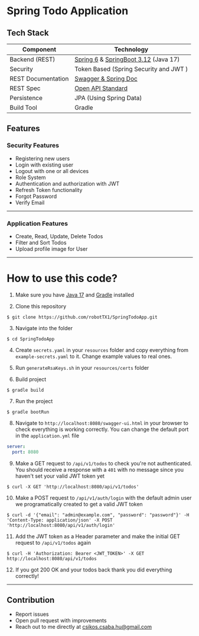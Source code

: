 # Spring Todo Application

## Tech Stack
| Component          | Technology                                                                                                                    |
|--------------------|-------------------------------------------------------------------------------------------------------------------------------|
| Backend (REST)     | [Spring 6](https://spring.io/projects/spring-framework) & [SpringBoot 3.12](https://projects.spring.io/spring-boot) (Java 17) |
| Security           | Token Based (Spring Security and JWT )                                                                                        |
| REST Documentation | [Swagger & Spring Doc](https://springdoc.org/)                                                                                |
| REST Spec          | [Open API Standard](https://www.openapis.org/)                                                                                |
| Persistence        | JPA (Using Spring Data)                                                                                                       |
| Build Tool         | Gradle                                                                                                                        |

## Features

### Security Features

- Registering new users
- Login with existing user
- Logout with one or all devices
- Role System
- Authentication and authorization with JWT
- Refresh Token functionality
- Forgot Password
- Verify Email

***

### Application Features

- Create, Read, Update, Delete Todos
- Filter and Sort Todos
- Upload profile image for User

***

# How to use this code?

1. Make sure you have [Java 17](https://www.oracle.com/java/technologies/javase/jdk17-archive-downloads.html) and [Gradle](https://gradle.org/install/) installed

2. Clone this repository
```
$ git clone https://github.com/robotTX1/SpringTodoApp.git
```

3. Navigate into the folder

```
$ cd SpringTodoApp
```

4. Create `secrets.yaml` in your `resources` folder and copy everything from `example-secrets.yaml` to it.
   Change example values to real ones.

5. Run `generateRsaKeys.sh` in your `resources/certs` folder

6. Build project

```
$ gradle build
```

7. Run the project

```
$ gradle bootRun
```

8. Navigate to `http://localhost:8080/swagger-ui.html` in your browser to check everything is working correctly. You can change the default port in the `application.yml` file

```yml
server:
  port: 8080
```

9. Make a GET request to `/api/v1/todos` to check you're not authenticated. You should receive a response with a `401` with no message since you haven't set your valid JWT token yet

```
$ curl -X GET 'http://localhost:8080/api/v1/todos'
```

10. Make a POST request to `/api/v1/auth/login` with the default admin user we programatically created to get a valid JWT token

```
$ curl -d '{"email": "admin@example.com", "password": "password"}' -H 'Content-Type: application/json' -X POST 'http://localhost:8080/api/v1/auth/login'
```

11. Add the JWT token as a Header parameter and make the initial GET request to `/api/v1/todos` again

```
$ curl -H 'Authorization: Bearer <JWT_TOKEN>' -X GET http://localhost:8080/api/v1/todos
```

12. If you got 200 OK and your todos back thank you did everything correctly!

***

## Contribution

- Report issues
- Open pull request with improvements
- Reach out to me directly at <csikos.csaba.hu@gmail.com>